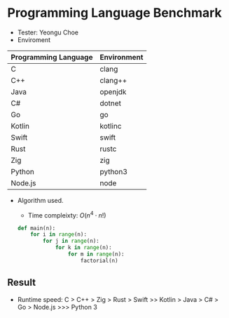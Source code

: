 # Programming Language Benchmark
- Tester: Yeongu Choe
- Enviroment


| Programming Language | Environment |
| -------------------- | ----------- |
| C                    | clang       |
| C++                  | clang++     |
| Java                 | openjdk     |
| C#                   | dotnet      |
| Go                   | go          |
| Kotlin               | kotlinc     |
| Swift                | swift       |
| Rust                 | rustc       |
| Zig                  | zig         |
| Python               | python3     |
| Node.js              | node        |

- Algorithm used.
  - Time compleixty: $O(n^4 \cdot n!)$

  ```python
  def main(n):
      for i in range(n):
          for j in range(n):
              for k in range(n):
                  for m in range(n):
                      factorial(n)
  ```

## Result
- Runtime speed: C > C++ > Zig > Rust > Swift >> Kotlin > Java > C# > Go > Node.js >>> Python 3